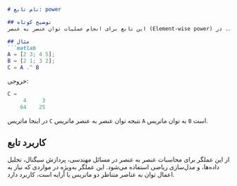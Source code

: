 ```markdown
# نام تابع: power

## توضیح کوتاه
این تابع برای انجام عملیات توان عنصر به عنصر (Element-wise power) بین دو ماتریس یا یک ماتریس و یک عدد اسکالر استفاده می‌شود. در MATLAB، عملگر `.^` برای توان عنصر به عنصر به کار می‌رود و نیازی به تابع جداگانه نیست.

## مثال
```matlab
A = [2 3; 4 5];
B = [2 1; 3 2];
C = A .^ B
```

خروجی:
```matlab
C =
     4     3
    64    25
```

در اینجا ماتریس `C` نتیجه توان عنصر به عنصر ماتریس `A` به توان ماتریس `B` است.

## کاربرد تابع
از این عملگر برای محاسبات عنصر به عنصر در مسائل مهندسی، پردازش سیگنال، تحلیل داده‌ها، و مدل‌سازی ریاضی استفاده می‌شود. این عملگر به‌ویژه در مواردی که نیاز به اعمال توان به عناصر متناظر دو ماتریس یا آرایه است، کاربرد دارد.
```